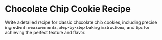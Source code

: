 # Chocolate Chip Cookie Recipe

Write a detailed recipe for classic chocolate chip cookies, including precise ingredient measurements, step-by-step baking instructions, and tips for achieving the perfect texture and flavor.